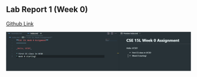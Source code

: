 ## Lab Report 1 (Week 0)

[Github Link](https://github.com/Jae-Hyun-Cha/cse15l-lab-reports)

![Image](screenshot.png)
